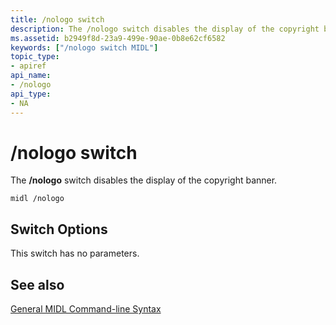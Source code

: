 ```yaml
---
title: /nologo switch
description: The /nologo switch disables the display of the copyright banner.
ms.assetid: b2949f8d-23a9-499e-90ae-0b8e62cf6582
keywords: ["/nologo switch MIDL"]
topic_type:
- apiref
api_name:
- /nologo
api_type:
- NA
---
```


# /nologo switch

The **/nologo** switch disables the display of the copyright banner.

``` syntax
midl /nologo
```

## Switch Options

This switch has no parameters.

## See also

<dl> <dt>

[General MIDL Command-line Syntax](general-midl-command-line-syntax.md)
</dt> </dl>

 

 





